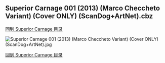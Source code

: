 ## Superior Carnage 001 (2013) (Marco Checcheto Variant) (Cover ONLY) (ScanDog+ArtNet).cbz


[回到 Superior Carnage 目录](https://github.com/alicewish/markdown/blob/master/series/Superior-Carnage.md)


![Superior Carnage 001 (2013) (Marco Checcheto Variant) (Cover ONLY) (ScanDog+ArtNet).jpg](https://wx1.sinaimg.cn/large/6a9fdecaly1fr4fefnesdj21401pp4qp.jpg)

[回到 Superior Carnage 目录](https://github.com/alicewish/markdown/blob/master/series/Superior-Carnage.md)

